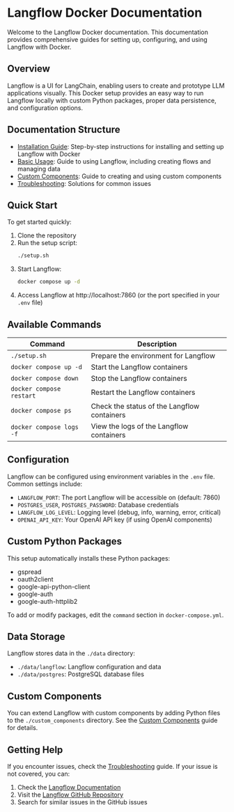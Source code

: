 # Langflow Docker Documentation

Welcome to the Langflow Docker documentation. This documentation provides comprehensive guides for setting up, configuring, and using Langflow with Docker.

## Overview

Langflow is a UI for LangChain, enabling users to create and prototype LLM applications visually. This Docker setup provides an easy way to run Langflow locally with custom Python packages, proper data persistence, and configuration options.

## Documentation Structure

- [Installation Guide](installation.md): Step-by-step instructions for installing and setting up Langflow with Docker
- [Basic Usage](basic_usage.md): Guide to using Langflow, including creating flows and managing data
- [Custom Components](custom_components.md): Guide to creating and using custom components
- [Troubleshooting](troubleshooting.md): Solutions for common issues

## Quick Start

To get started quickly:

1. Clone the repository
2. Run the setup script:
   ```bash
   ./setup.sh
   ```
3. Start Langflow:
   ```bash
   docker compose up -d
   ```
4. Access Langflow at http://localhost:7860 (or the port specified in your `.env` file)

## Available Commands

| Command | Description |
|---------|-------------|
| `./setup.sh` | Prepare the environment for Langflow |
| `docker compose up -d` | Start the Langflow containers |
| `docker compose down` | Stop the Langflow containers |
| `docker compose restart` | Restart the Langflow containers |
| `docker compose ps` | Check the status of the Langflow containers |
| `docker compose logs -f` | View the logs of the Langflow containers |

## Configuration

Langflow can be configured using environment variables in the `.env` file. Common settings include:

- `LANGFLOW_PORT`: The port Langflow will be accessible on (default: 7860)
- `POSTGRES_USER`, `POSTGRES_PASSWORD`: Database credentials
- `LANGFLOW_LOG_LEVEL`: Logging level (debug, info, warning, error, critical)
- `OPENAI_API_KEY`: Your OpenAI API key (if using OpenAI components)

## Custom Python Packages

This setup automatically installs these Python packages:
- gspread
- oauth2client
- google-api-python-client
- google-auth
- google-auth-httplib2

To add or modify packages, edit the `command` section in `docker-compose.yml`.

## Data Storage

Langflow stores data in the `./data` directory:
- `./data/langflow`: Langflow configuration and data
- `./data/postgres`: PostgreSQL database files

## Custom Components

You can extend Langflow with custom components by adding Python files to the `./custom_components` directory. See the [Custom Components](custom_components.md) guide for details.

## Getting Help

If you encounter issues, check the [Troubleshooting](troubleshooting.md) guide. If your issue is not covered, you can:

1. Check the [Langflow Documentation](https://docs.langflow.org)
2. Visit the [Langflow GitHub Repository](https://github.com/langflow-ai/langflow)
3. Search for similar issues in the GitHub issues 